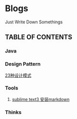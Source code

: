 # Blogs
Just Write Down Somethings
## TABLE OF CONTENTS
### Java
### Design Pattern
  [23种设计模式](https://github.com/tengyuanjack/Blogs/blob/master/design-pattern/23%E7%A7%8D%E8%AE%BE%E8%AE%A1%E6%A8%A1%E5%BC%8F%E5%88%86%E7%B1%BB.md)
### Tools
1. [sublime text3 安装markdown](https://github.com/tengyuanjack/Blogs/blob/master/tools/sublime%20text3%20%E5%AE%89%E8%A3%85markdown.md)

### Thinks
